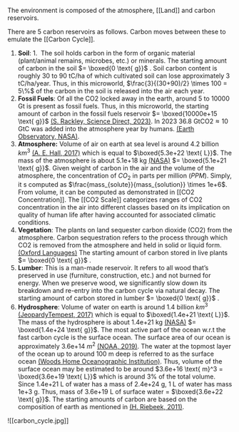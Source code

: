 The environment is composed of the atmosphere, [[Land]] and carbon reservoirs.

There are 5 carbon reservoirs as follows. Carbon moves between these to emulate the [[Carbon Cycle]].
1. **Soil**: 1.  The soil holds carbon in the form of organic material (plant/animal remains, microbes, etc.) or minerals. The starting amount of carbon in the soil $= \boxed{0 \text{ g}}$ . Soil carbon content is roughly 30 to 90 tC/ha of which cultivated soil can lose approximately 3 tC/ha/year. Thus, in this microworld, $\frac{3}{(30+90)/2} \times 100 = 5\%$ of the carbon in the soil is released into the air each year.
2. **Fossil Fuels**: Of all the CO2 locked away in the earth, around 5 to 10000 Gt is present as fossil fuels. Thus, in this microworld, the starting amount of carbon in the fossil fuels reservoir $= \boxed{10000e+15 \text{ g}}$ [(S. Rackley, Science Direct, 2023)](https://www.sciencedirect.com/topics/earth-and-planetary-sciences/global-carbon-cycle). In 2023 $36.8 \text{ GtCO2} \approx 10 \text{ GtC}$ was added into the atmosphere year by humans. [(Earth Observatory, NASA)](https://earthobservatory.nasa.gov/images/152519/emissions-from-fossil-fuels-continue-to-rise).
3. **Atmosphere:** Volume of air on earth at sea level is around 4.2 billion $km^3$ [(A. E. Hall, 2017)](https://www.quora.com/What-is-the-volume-of-air-in-Earth%E2%80%99s-atmosphere-and-volume-of-water-on-Earth) which is equal to $\boxed{5.3e+22 \text{ L}}$.  The mass of the atmosphere is about 5.1e+18 kg [(NASA)](https://nssdc.gsfc.nasa.gov/planetary/factsheet/earthfact.html) $= \boxed{5.1e+21 \text{ g}}$. Given weight of carbon in the air and the volume of the atmosphere, the concentration of $CO_2$ in parts per million ($PPM$). Simply, it s computed as $\frac{mass_{solute}}{mass_{solution}} \times 1e+6$. From volume, it can be computed as demonstrated in [[CO2 Concentration]]. The [[CO2 Scale]] categorizes ranges of CO2 concentration in the air into different classes based on its implication on quality of human life after having accounted for associated climatic conditions.
4. **Vegetation**: The plants on land sequester carbon dioxide (CO2) from the atmosphere. Carbon sequestration refers to the process through which CO2 is removed from the atmosphere and held in solid or liquid form. [(Oxford Languages)](https://www.google.com/search?client=firefox-b-d&sca_esv=bd5de69f547e2ef3&sca_upv=1&q=carbon+sequestration&si=ACC90nxFKxGIkEronL_t-_P1vo-ZJsK70JfOsn5CDUyBd0eHsIWlZqvD0F2uzkFaIvtab6wuU-Ql3LONo88jio_hZMU3sjhiLnyiyzb1YjmtriFBRWyuzdI2QtvPuQIPhWzNX5TKIe2s&expn.) The starting amount of carbon stored in live plants $= \boxed{0 \text{ g}}$ .
5. **Lumber**: This is a man-made reservoir. It refers to all wood that’s preserved in use (furniture, construction, etc.) and not burned for energy. When we preserve wood, we significantly slow down its breakdown and re-entry into the carbon cycle via natural decay. The starting amount of carbon stored in lumber $= \boxed{0 \text{ g}}$ .
6. **Hydrosphere**: Volume of water on earth is around 1.4 billion $km^3$ [(JeopardyTempest, 2017)](https://earthscience.stackexchange.com/questions/12077/how-much-atmoshphere-is-there-compared-to-land-and-water) which is equal to $\boxed{1.4e+21 \text{ L}}$. The mass of the hydrosphere is about 1.4e+21 kg [(NASA)](https://nssdc.gsfc.nasa.gov/planetary/factsheet/earthfact.html) $= \boxed{1.4e+24 \text{ g}}$. The most active part of the ocean w.r.t the fast carbon cycle is the surface ocean. The surface area of our ocean is approximately 3.6e+14 $m^2$ [(NOAA, 2019)](https://oceanexplorer.noaa.gov/facts/explored.html). The water at the topmost layer of the ocean up to around 100 m deep is referred to as the surface ocean [(Woods Home Oceanographic Institution)](https://www.whoi.edu/know-your-ocean/). Thus, volume of the surface ocean may be estimated to be around $3.6e+16 \text{ m}^3 = \boxed{3.6e+19 \text{ L}}$ which is around $3\%$ of the total volume. Since 1.4e+21 L of water has a mass of 2.4e+24 g, 1 L of water has mass 1e+3 g. Thus, mass of 3.6e+19 L of surface water = $\boxed{3.6e+22 \text{ g}}$.
The starting amounts of carbon are based on the composition of earth as mentioned in [(H. Riebeek, 2011)](https://earthobservatory.nasa.gov/features/CarbonCycle).

![[carbon_cycle.jpg]]